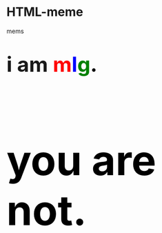 # HTML-meme
mems

<html>
<head>
<h1><font size="20" > i am <font color="red">m<font color="blue">l<font color="green">g<font color="black">.</font><h1/>
</head>
<body>
<p><font color="black">you are not.</font></p>
</body>
</html>
